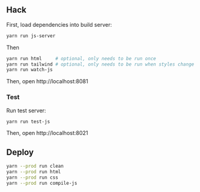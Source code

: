 ## Hack

First, load dependencies into build server:

```bash
yarn run js-server
```

Then

```bash
yarn run html     # optional, only needs to be run once
yarn run tailwind # optional, only needs to be run when styles change
yarn run watch-js
```

Then, open http://localhost:8081

### Test

Run test server:

```bash
yarn run test-js
```

Then, open http://localhost:8021

## Deploy

```bash
yarn --prod run clean
yarn --prod run html
yarn --prod run css
yarn --prod run compile-js
```
